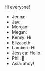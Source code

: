 Hi everyone!

- Jenna:
- Jay:
- Morgan:
- Megan:
- Kenny: Hi
- Elizabeth:
- Lambert: Hi
- Jessica: Hello
- Phil: 👋
- Asia: ahoy!
